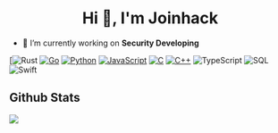<h1 align="center">Hi 👋, I'm Joinhack</h1>

- 🔭 I’m currently working on **Security Developing**



[![Rust](https://img.shields.io/badge/-Rust-000?&logo=Rust&logoColor=ff0000)
[![Go](https://img.shields.io/badge/-Go-000?&logo=go)](https://github.com/ipfans?tab=repositories&q=&type=&language=python)
[![Python](https://img.shields.io/badge/-Python-000?&logo=python)](https://github.com/ipfans?tab=repositories&q=&type=&language=python)
[![JavaScript](https://img.shields.io/badge/-JavaScript-000?&logo=JavaScript&logoColor=ddc508)](https://github.com/ipfans?tab=repositories&q=&type=&language=javascript)
[![C](https://img.shields.io/badge/-C-000?&logo=C)](https://github.com/ipfans?tab=repositories&q=&type=&language=c)
[![C++](https://img.shields.io/badge/-C++-000?&logo=c%2b%2b&logoColor=00599C)](https://github.com/ipfans?tab=repositories&q=&type=&language=cpp)
![TypeScript](https://img.shields.io/badge/-TypeScript-000?&logo=TypeScript&logoColor=007ACC)
![SQL](https://img.shields.io/badge/-SQL-000?&logo=MySQL&logoColor=4479A1)
![Swift](https://img.shields.io/badge/-Swift-000?&logo=Swift)

<p>

## Github Stats

<a href="https://github.com/Joinhack/Joinhack">
  <img align="center" src="https://github-readme-stats.vercel.app/api/top-langs/?username=Joinhack&hide=html&title_color=ffffff&text_color=c9cacc&icon_color=2bbc8a&bg_color=1d1f21" />
</a>
